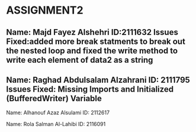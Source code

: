 # ASSIGNMENT2

Name: Majd Fayez Alshehri ID:2111632
Issues Fixed:added more break statments to break out the nested loop and fixed the write method to write each element of data2 as a string 
-
Name: Raghad Abdulsalam Alzahrani 
ID: 2111795 
Issues Fixed: Missing Imports and Initialized (BufferedWriter) Variable
-
Name: Alhanouf Azaz Alsulami ID: 2112617

Name: Rola Salman Al-Lahibi  ID: 2116091